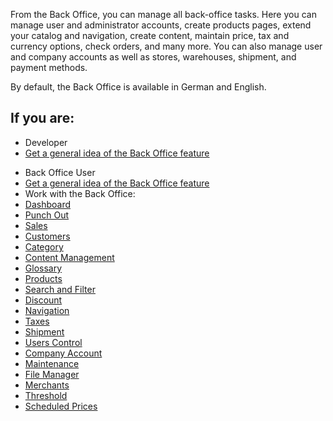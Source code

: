 From the Back Office, you can manage all back-office tasks. Here you can manage user and administrator accounts, create products pages, extend your catalog and navigation, create content, maintain price, tax and currency options, check orders, and many more. You can also manage user and company accounts as well as stores, warehouses, shipment, and payment methods.

By default, the Back Office is available in German and English.

## If you are:

<div class="mr-container">
    <div class="mr-list-container">
        <!-- col1 -->
        <div class="mr-col">
            <ul class="mr-list mr-list-green">
                <li class="mr-title">Developer</li>
                <li><a href="https://documentation.spryker.com/v4/docs/about-the-administration-interface-guide" class="mr-link">Get a general idea of the Back Office feature</a></li>
            </ul>
        </div>
        <!-- col2 -->
        <div class="mr-col">
            <ul class="mr-list mr-list-blue">
                <li class="mr-title"> Back Office User</li>
                 <li><a href="https://documentation.spryker.com/v4/docs/about-the-administration-interface-guide" class="mr-link">Get a general idea of the Back Office feature</a></li>
                <li>Work with the Back Office:</li>
                <li><a href="https://documentation.spryker.com/v4/docs/dashboard" class="mr-link">Dashboard</a></li>
                <li><a href="https://documentation.spryker.com/v3/docs/punch-out" class="mr-link">Punch Out</a></li>
                <li><a href="https://documentation.spryker.com/v4/docs/managing-orders" class="mr-link">Sales</a></li>
                <li><a href="https://documentation.spryker.com/v4/docs/customers" class="mr-link">Customers</a></li>
                <li><a href="https://documentation.spryker.com/v4/docs/category" class="mr-link">Category</a></li>
                <li><a href="https://documentation.spryker.com/v4/docs/content-management-system-1" class="mr-link">Content Management</a></li>
                <li><a href="https://documentation.spryker.com/v4/docs/glossary" class="mr-link">Glossary</a></li>
                <li><a href="https://documentation.spryker.com/v4/docs/products" class="mr-link">Products</a></li>
                <li><a href="https://documentation.spryker.com/v4/docs/search-and-filters" class="mr-link">Search and Filter</a></li>
                <li><a href="https://documentation.spryker.com/v4/docs/discount-1" class="mr-link">Discount</a></li>
                <li><a href="https://documentation.spryker.com/v4/docs/navigation-2" class="mr-link">Navigation</a></li>
                <li><a href="https://documentation.spryker.com/v4/docs/taxes" class="mr-link">Taxes</a></li>
                <li><a href="https://documentation.spryker.com/v4/docs/shipment" class="mr-link">Shipment</a></li>
                <li><a href="https://documentation.spryker.com/v3/docs/users-control" class="mr-link">Users Control</a></li>
                <li><a href="https://documentation.spryker.com/v4/docs/company-account" class="mr-link">Company Account</a></li>
                <li><a href="https://documentation.spryker.com/v4/docs/maintenance" class="mr-link">Maintenance</a></li>
                <li><a href="https://documentation.spryker.com/v4/docs/file-manager"  class="mr-link">File Manager</a></li>
                <li><a href="https://documentation.spryker.com/v4/docs/merchants" class="mr-link">Merchants</a></li>
                <li><a href="https://documentation.spryker.com/v4/docs/managing-global-threshold" class="mr-link">Threshold</a></li>
                     <li><a href="https://documentation.spryker.com/v4/docs/managing-scheduled-prices-201907" class="mr-link">Scheduled Prices</a></li>   
            </ul>
        </div>
        </div>
</div>   